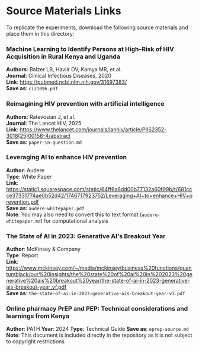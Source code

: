 # Source Materials Links

To replicate the experiments, download the following source materials and place them in this directory:

### Machine Learning to Identify Persons at High-Risk of HIV Acquisition in Rural Kenya and Uganda
**Authors**: Balzer LB, Havlir DV, Kamya MR, et al.  
**Journal**: Clinical Infectious Diseases, 2020  
**Link**: https://pubmed.ncbi.nlm.nih.gov/31697383/  
**Save as**: `ciz1096.pdf`

### Reimagining HIV prevention with artificial intelligence  
**Authors**: Ratevosian J, et al.  
**Journal**: The Lancet HIV, 2025  
**Link**: https://www.thelancet.com/journals/lanhiv/article/PIIS2352-3018(25)00158-4/abstract  
**Save as**: `paper-in-question.md`

### Leveraging AI to enhance HIV prevention
**Author**: Audere  
**Type**: White Paper  
**Link**: https://static1.squarespace.com/static/64ff6a6dd00b77132a60f99b/t/681ccce37331774ae0b52d42/1746717923752/Leveraging+AI+to+enhance+HIV+prevention.pdf  
**Save as**: `audere-whitepaper.pdf`  
**Note**: You may also need to convert this to text format (`audere-whitepaper.md`) for computational analysis

### The State of AI in 2023: Generative AI's Breakout Year
**Author**: McKinsey & Company  
**Type**: Report  
**Link**: https://www.mckinsey.com/~/media/mckinsey/business%20functions/quantumblack/our%20insights/the%20state%20of%20ai%20in%202023%20generative%20ais%20breakout%20year/the-state-of-ai-in-2023-generative-ais-breakout-year_vf.pdf  
**Save as**: `the-state-of-ai-in-2023-generative-ais-breakout-year-v3.pdf`

### Online pharmacy PrEP and PEP: Technical considerations and learnings from Kenya
**Author**: PATH
**Year**: 2024
**Type**: Technical Guide
**Save as**: `eprep-source.md`
**Note**: This document is included directly in the repository as it is not subject to copyright restrictions